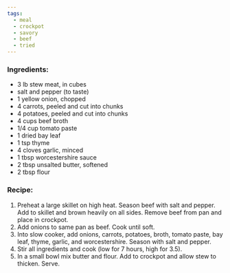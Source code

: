 ```yaml
---
tags:
  - meal
  - crockpot
  - savory
  - beef
  - tried
---
```

### Ingredients:
- 3 lb stew meat, in cubes
- salt and pepper (to taste)
- 1 yellow onion, chopped
- 4 carrots, peeled and cut into chunks
- 4 potatoes, peeled and cut into chunks
- 4 cups beef broth
- 1/4 cup tomato paste
- 1 dried bay leaf
- 1 tsp thyme
- 4 cloves garlic, minced
- 1 tbsp worcestershire sauce
- 2 tbsp unsalted butter, softened
- 2 tbsp flour

### Recipe:
1. Preheat a large skillet on high heat. Season beef with salt and pepper. Add to skillet and brown heavily on all sides. Remove beef from pan and place in crockpot. 
2. Add onions to same pan as beef. Cook until soft. 
3. Into slow cooker, add onions, carrots, potatoes, broth, tomato paste, bay leaf, thyme, garlic, and worcestershire. Season with salt and pepper.
4. Stir all ingredients and cook (low for 7 hours, high for 3.5).
5. In a small bowl mix butter and flour. Add to crockpot and allow stew to thicken. Serve.